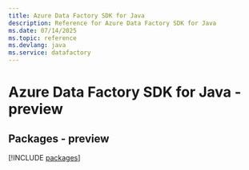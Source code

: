 ```yaml
---
title: Azure Data Factory SDK for Java
description: Reference for Azure Data Factory SDK for Java
ms.date: 07/14/2025
ms.topic: reference
ms.devlang: java
ms.service: datafactory
---
```

# Azure Data Factory SDK for Java - preview
## Packages - preview
[!INCLUDE [packages](data-factory-index.md)]